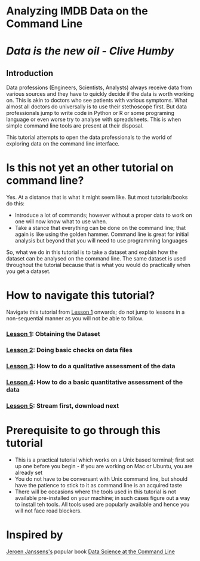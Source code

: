# Analyzing IMDB Data on the Command Line

# _Data is the new oil - Clive Humby_

## Introduction

Data professions (Engineers, Scientists, Analysts) always receive data from various sources and they have to quickly decide if the data is worth working on. This is akin to doctors who see patients with various symptoms. What almost all doctors do universally is to use their stethoscope first. But data professionals jump to write code in Python or R or some programing language or even worse try to analyse with spreadsheets. This is when simple command line tools are present at their disposal.

This tutorial attempts to open the data professionals to the world of exploring data on the command line interface.

# Is this not yet an other tutorial on command line?

Yes. At a distance that is what it might seem like. But most tutorials/books do this:

- Introduce a lot of commands; however without a proper data to work on one will now know what to use when.
- Take a stance that everything can be done on the command line; that again is like using the golden hammer. Command line is great for initial analysis but beyond that you will need to use programming languages

So, what we do in this tutorial is to take a dataset and explain how the dataset can be analysed on the command line. The same dataset is used throughout the tutorial because that is what you would do practically when you get a dataset.

# How to navigate this tutorial?

Navigate this tutorial from [Lesson 1](Lesson1.md) onwards; do not jump to lessons in a non-sequential manner as you will not be able to follow.

### [Lesson 1](Lesson1.md): Obtaining the Dataset

### [Lesson 2](Lesson2.md): Doing basic checks on data files

### [Lesson 3](Lesson3.md): How to do a qualitative assessment of the data

### [Lesson 4](Lesson4.md): How to do a basic quantitative assessment of the data

### [Lesson 5](Lesson4.md): Stream first, download next

# Prerequisite to go through this tutorial

- This is a practical tutorial which works on a Unix based terminal; first set up one before you begin - if you are working on Mac or Ubuntu, you are already set
- You do not have to be conversant with Unix command line, but should have the patience to stick to it as command line is an acquired taste
- There will be occasions where the tools used in this tutorial is not available pre-installed on your machine; in such cases figure out a way to install teh tools. All tools used are popularly available and hence you will not face road blockers.

# Inspired by

[Jeroen Janssens's](https://github.com/jeroenjanssens) popular book [Data Science at the Command Line](https://datascienceatthecommandline.com/)
